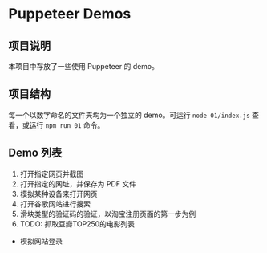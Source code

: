 # Puppeteer Demos

## 项目说明

本项目中存放了一些使用 Puppeteer 的 demo。


## 项目结构

每一个以数字命名的文件夹均为一个独立的 demo。可运行 `node 01/index.js` 查看，或运行 `npm run 01` 命令。


## Demo 列表

1. 打开指定网页并截图
2. 打开指定的网址，并保存为 PDF 文件
3. 模拟某种设备来打开网页
4. 打开谷歌网站进行搜索
5. 滑块类型的验证码的验证，以淘宝注册页面的第一步为例
6. TODO: 抓取豆瓣TOP250的电影列表

- 模拟网站登录
